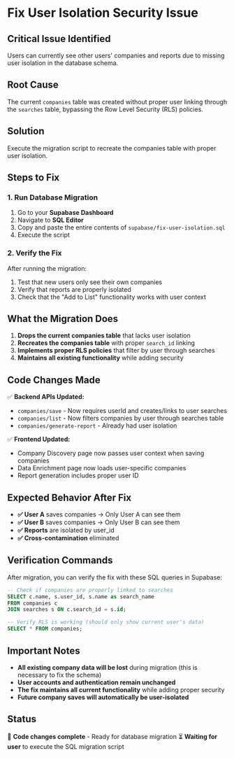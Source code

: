# Fix User Isolation Security Issue

## Critical Issue Identified
Users can currently see other users' companies and reports due to missing user isolation in the database schema.

## Root Cause
The current `companies` table was created without proper user linking through the `searches` table, bypassing the Row Level Security (RLS) policies.

## Solution
Execute the migration script to recreate the companies table with proper user isolation.

## Steps to Fix

### 1. Run Database Migration
1. Go to your **Supabase Dashboard**
2. Navigate to **SQL Editor**
3. Copy and paste the entire contents of `supabase/fix-user-isolation.sql`
4. Execute the script

### 2. Verify the Fix
After running the migration:
1. Test that new users only see their own companies
2. Verify that reports are properly isolated
3. Check that the "Add to List" functionality works with user context

## What the Migration Does

1. **Drops the current companies table** that lacks user isolation
2. **Recreates the companies table** with proper `search_id` linking
3. **Implements proper RLS policies** that filter by user through searches
4. **Maintains all existing functionality** while adding security

## Code Changes Made

✅ **Backend APIs Updated:**
- `companies/save` - Now requires userId and creates/links to user searches
- `companies/list` - Now filters companies by user through searches table
- `companies/generate-report` - Already had user isolation

✅ **Frontend Updated:**
- Company Discovery page now passes user context when saving companies
- Data Enrichment page now loads user-specific companies
- Report generation includes proper user ID

## Expected Behavior After Fix

- **✅ User A** saves companies → Only User A can see them
- **✅ User B** saves companies → Only User B can see them  
- **✅ Reports** are isolated by user_id
- **✅ Cross-contamination** eliminated

## Verification Commands

After migration, you can verify the fix with these SQL queries in Supabase:

```sql
-- Check if companies are properly linked to searches
SELECT c.name, s.user_id, s.name as search_name 
FROM companies c 
JOIN searches s ON c.search_id = s.id;

-- Verify RLS is working (should only show current user's data)
SELECT * FROM companies;
```

## Important Notes

- **All existing company data will be lost** during migration (this is necessary to fix the schema)
- **User accounts and authentication remain unchanged**
- **The fix maintains all current functionality** while adding proper security
- **Future company saves will automatically be user-isolated**

## Status
🔧 **Code changes complete** - Ready for database migration
⏳ **Waiting for user** to execute the SQL migration script
